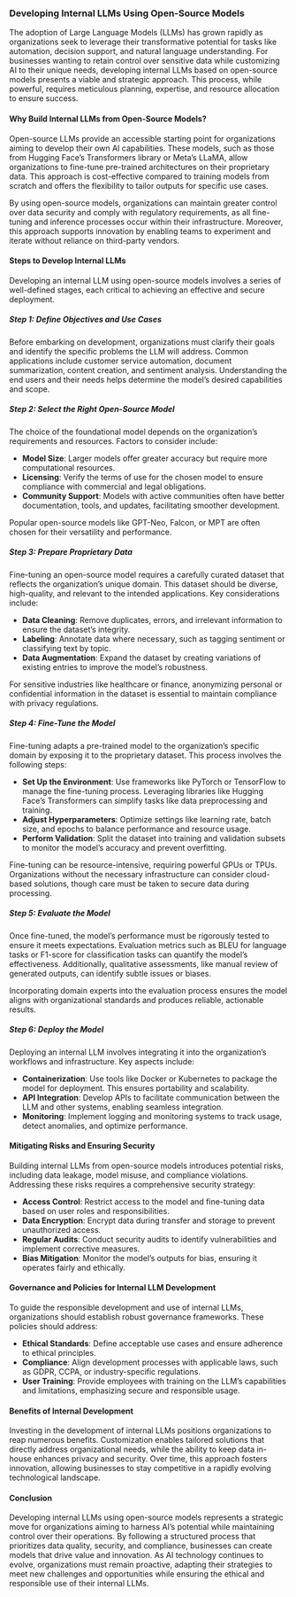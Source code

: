 ### Developing Internal LLMs Using Open-Source Models

The adoption of Large Language Models (LLMs) has grown rapidly as organizations seek to leverage their transformative potential for tasks like automation, decision support, and natural language understanding. For businesses wanting to retain control over sensitive data while customizing AI to their unique needs, developing internal LLMs based on open-source models presents a viable and strategic approach. This process, while powerful, requires meticulous planning, expertise, and resource allocation to ensure success.

#### Why Build Internal LLMs from Open-Source Models?

Open-source LLMs provide an accessible starting point for organizations aiming to develop their own AI capabilities. These models, such as those from Hugging Face’s Transformers library or Meta’s LLaMA, allow organizations to fine-tune pre-trained architectures on their proprietary data. This approach is cost-effective compared to training models from scratch and offers the flexibility to tailor outputs for specific use cases.

By using open-source models, organizations can maintain greater control over data security and comply with regulatory requirements, as all fine-tuning and inference processes occur within their infrastructure. Moreover, this approach supports innovation by enabling teams to experiment and iterate without reliance on third-party vendors.

#### Steps to Develop Internal LLMs

Developing an internal LLM using open-source models involves a series of well-defined stages, each critical to achieving an effective and secure deployment.

##### Step 1: Define Objectives and Use Cases

Before embarking on development, organizations must clarify their goals and identify the specific problems the LLM will address. Common applications include customer service automation, document summarization, content creation, and sentiment analysis. Understanding the end users and their needs helps determine the model’s desired capabilities and scope.

##### Step 2: Select the Right Open-Source Model

The choice of the foundational model depends on the organization’s requirements and resources. Factors to consider include:

- **Model Size**: Larger models offer greater accuracy but require more computational resources.
- **Licensing**: Verify the terms of use for the chosen model to ensure compliance with commercial and legal obligations.
- **Community Support**: Models with active communities often have better documentation, tools, and updates, facilitating smoother development.

Popular open-source models like GPT-Neo, Falcon, or MPT are often chosen for their versatility and performance.

##### Step 3: Prepare Proprietary Data

Fine-tuning an open-source model requires a carefully curated dataset that reflects the organization’s unique domain. This dataset should be diverse, high-quality, and relevant to the intended applications. Key considerations include:

- **Data Cleaning**: Remove duplicates, errors, and irrelevant information to ensure the dataset’s integrity.
- **Labeling**: Annotate data where necessary, such as tagging sentiment or classifying text by topic.
- **Data Augmentation**: Expand the dataset by creating variations of existing entries to improve the model’s robustness.

For sensitive industries like healthcare or finance, anonymizing personal or confidential information in the dataset is essential to maintain compliance with privacy regulations.

##### Step 4: Fine-Tune the Model

Fine-tuning adapts a pre-trained model to the organization’s specific domain by exposing it to the proprietary dataset. This process involves the following steps:

- **Set Up the Environment**: Use frameworks like PyTorch or TensorFlow to manage the fine-tuning process. Leveraging libraries like Hugging Face’s Transformers can simplify tasks like data preprocessing and training.
- **Adjust Hyperparameters**: Optimize settings like learning rate, batch size, and epochs to balance performance and resource usage.
- **Perform Validation**: Split the dataset into training and validation subsets to monitor the model’s accuracy and prevent overfitting.

Fine-tuning can be resource-intensive, requiring powerful GPUs or TPUs. Organizations without the necessary infrastructure can consider cloud-based solutions, though care must be taken to secure data during processing.

##### Step 5: Evaluate the Model

Once fine-tuned, the model’s performance must be rigorously tested to ensure it meets expectations. Evaluation metrics such as BLEU for language tasks or F1-score for classification tasks can quantify the model’s effectiveness. Additionally, qualitative assessments, like manual review of generated outputs, can identify subtle issues or biases.

Incorporating domain experts into the evaluation process ensures the model aligns with organizational standards and produces reliable, actionable results.

##### Step 6: Deploy the Model

Deploying an internal LLM involves integrating it into the organization’s workflows and infrastructure. Key aspects include:

- **Containerization**: Use tools like Docker or Kubernetes to package the model for deployment. This ensures portability and scalability.
- **API Integration**: Develop APIs to facilitate communication between the LLM and other systems, enabling seamless integration.
- **Monitoring**: Implement logging and monitoring systems to track usage, detect anomalies, and optimize performance.

#### Mitigating Risks and Ensuring Security

Building internal LLMs from open-source models introduces potential risks, including data leakage, model misuse, and compliance violations. Addressing these risks requires a comprehensive security strategy:

- **Access Control**: Restrict access to the model and fine-tuning data based on user roles and responsibilities.
- **Data Encryption**: Encrypt data during transfer and storage to prevent unauthorized access.
- **Regular Audits**: Conduct security audits to identify vulnerabilities and implement corrective measures.
- **Bias Mitigation**: Monitor the model’s outputs for bias, ensuring it operates fairly and ethically.

#### Governance and Policies for Internal LLM Development

To guide the responsible development and use of internal LLMs, organizations should establish robust governance frameworks. These policies should address:

- **Ethical Standards**: Define acceptable use cases and ensure adherence to ethical principles.
- **Compliance**: Align development processes with applicable laws, such as GDPR, CCPA, or industry-specific regulations.
- **User Training**: Provide employees with training on the LLM’s capabilities and limitations, emphasizing secure and responsible usage.

#### Benefits of Internal Development

Investing in the development of internal LLMs positions organizations to reap numerous benefits. Customization enables tailored solutions that directly address organizational needs, while the ability to keep data in-house enhances privacy and security. Over time, this approach fosters innovation, allowing businesses to stay competitive in a rapidly evolving technological landscape.

#### Conclusion

Developing internal LLMs using open-source models represents a strategic move for organizations aiming to harness AI’s potential while maintaining control over their operations. By following a structured process that prioritizes data quality, security, and compliance, businesses can create models that drive value and innovation. As AI technology continues to evolve, organizations must remain proactive, adapting their strategies to meet new challenges and opportunities while ensuring the ethical and responsible use of their internal LLMs.

